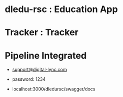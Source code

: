 # dledu-rsc : Education App
# Tracker : Tracker

# Pipeline Integrated

- support@digital-lync.com
- password: 1234

- localhost:3000/dledursc/swagger/docs
